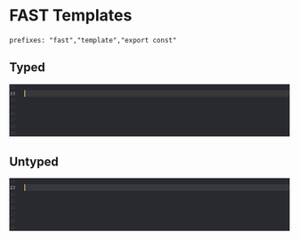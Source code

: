 # FAST Templates
	prefixes: "fast","template","export const"

## Typed
![Template Typed](template-typed.gif)

## Untyped
![Template Typed](template-untyped.gif)